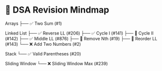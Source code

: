 # 🧠 DSA Revision Mindmap

Arrays
├── ✅ Two Sum (#1)

Linked List
├── ✅ Reverse LL (#206)
├── ✅ Cycle I (#141)
├── 🔁 Cycle II (#142)
├── ✅ Middle LL (#876)
├── 🔁 Remove Nth (#19)
├── 🔁 Reorder LL (#143)
└── ❌ Add Two Numbers (#2)

Stack
└── ✅ Valid Parentheses (#20)

Sliding Window
└── ❌ Sliding Window Max (#239)
